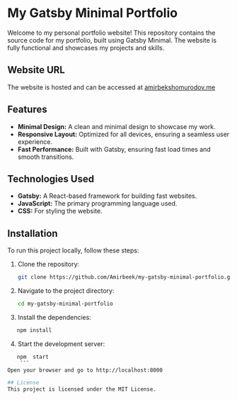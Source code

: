 # My Gatsby Minimal Portfolio

Welcome to my personal portfolio website! This repository contains the source code for my portfolio, built using Gatsby Minimal. The website is fully functional and showcases my projects and skills.

## Website URL

The website is hosted and can be accessed at [amirbekshomurodov.me](http://amirbekshomurodov.me)

## Features

- **Minimal Design:** A clean and minimal design to showcase my work.
- **Responsive Layout:** Optimized for all devices, ensuring a seamless user experience.
- **Fast Performance:** Built with Gatsby, ensuring fast load times and smooth transitions.

## Technologies Used

- **Gatsby:** A React-based framework for building fast websites.
- **JavaScript:** The primary programming language used.
- **CSS:** For styling the website.

## Installation

To run this project locally, follow these steps:

1. Clone the repository:
   ```bash
   git clone https://github.com/Amirbeek/my-gatsby-minimal-portfolio.git
   ```
2. Navigate to the project directory:
   ```bash
   cd my-gatsby-minimal-portfolio
   ```
3. Install the dependencies:
```bash
   npm install
   ```
4. Start the development server:
```bash
   npm  start
    ```
Open your browser and go to http://localhost:8000

## License
This project is licensed under the MIT License.

